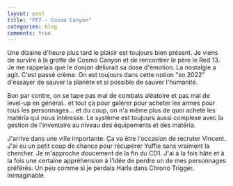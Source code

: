```yaml
---
layout: post
title: "FF7 - Cosmo Canyon"
categories: blog
comments: true
---
```


Une dizaine d'heure plus tard le plaisir est toujours bien présent. Je viens de survire à la grotte de Cosmo Canyon et de rencontrer le père le Red 13. Je me rappelais que le donjon délivrait sa dose d'émotion. La nostalgie a agit. C'est passé crème. On est toujours dans cette notion "so 2022" d'essayer de sauver la planète et si possible de sauver l'humanité. 

Bon par contre, on se tape pas mal de combats aléatoire et pas mal de level-up en général.. et tout ça pour galérer pour acheter les armes pour tous les personnages... et du coup, on n'a même plus de quoi acheté les matéria qui nous intéresse. Le système est toujours aussi complexe avec la gestion de l'inventaire au niveau des équipements et des matéria. 

J'arrive dans une ville importante. Ça va être l'occasion de recruter Vincent. J'ai eu un petit coup de chance pour récupérer Yuffie sans vraiment la chercher. Je m'approche doucement de la fin du CD1. J'ai à la fois hâte et à la fois une certaine appréhension à l'idée de perdre un de mes personnages préférés. Un peu comme si je perdais Harle dans Chrono Trigger. Inimaginable.

